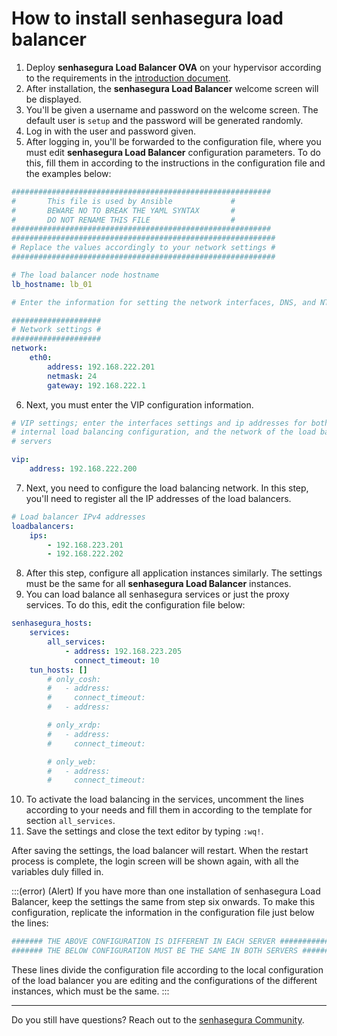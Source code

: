 # How to install senhasegura load balancer

1. Deploy **senhasegura Load Balancer OVA** on your hypervisor according to the requirements in the [introduction document](/v3-32/docs/load-balancer-introduction).
2. After installation, the **senhasegura Load Balancer** welcome screen will be displayed.
3. You'll be given a username and password on the welcome screen. The default user is `setup` and the password will be generated randomly.
4. Log in with the user and password given.
5. After logging in, you'll be forwarded to the configuration file, where you must edit **senhasegura Load Balancer** configuration parameters. To do this, fill them in according to the instructions in the configuration file and the examples below:

```yaml
##########################################################
# 		This file is used by Ansible             #
#		BEWARE NO TO BREAK THE YAML SYNTAX       #
#		DO NOT RENAME THIS FILE                  #
##########################################################
###########################################################
# Replace the values accordingly to your network settings #
###########################################################

# The load balancer node hostname
lb_hostname: lb_01

# Enter the information for setting the network interfaces, DNS, and NTP.

####################
# Network settings #
####################
network:
	eth0:
		address: 192.168.222.201
		netmask: 24
		gateway: 192.168.222.1

```

6. Next, you must enter the VIP configuration information.

```yaml
# VIP settings; enter the interfaces settings and ip addresses for both the
# internal load balancing configuration, and the network of the load balanced
# servers

vip:
	address: 192.168.222.200
```

7. Next, you need to configure the load balancing network. In this step, you'll need to register all the IP addresses of the load balancers.

```yaml
# Load balancer IPv4 addresses
loadbalancers:
	ips:
		- 192.168.223.201
		- 192.168.222.202
```

8. After this step, configure all application instances similarly. The settings must be the same for all **senhasegura Load Balancer** instances.
9. You can load balance all senhasegura services or just the proxy services. To do this, edit the configuration file below:

```yaml
senhasegura_hosts:
	services:
		all_services:
			- address: 192.168.223.205
			  connect_timeout: 10
	tun_hosts: []
		# only_cosh:
		#	- address:
		#	  connect_timeout:
		#	- address:

		# only_xrdp:
		#	- address:
		#	  connect_timeout:

		# only_web:
		#	- address:
		#	  connect_timeout:
```

10. To activate the load balancing in the services, uncomment the lines according to your needs and fill them in according to the template for section `all_services`.
11. Save the settings and close the text editor by typing `:wq!`.

After saving the settings, the load balancer will restart. When the restart process is complete, the login screen will be shown again, with all the variables duly filled in.

:::(error) (Alert)
If you have more than one installation of senhasegura Load Balancer, keep the settings the same from step six onwards. To make this configuration, replicate the information in the configuration file just below the lines:

```yaml
####### THE ABOVE CONFIGURATION IS DIFFERENT IN EACH SERVER ##################
####### THE BELOW CONFIGURATION MUST BE THE SAME IN BOTH SERVERS #############
```

These lines divide the configuration file according to the local configuration of the load balancer you are editing and the configurations of the different instances, which must be the same.
:::

---

Do you still have questions? Reach out to the [senhasegura Community](https://community.senhasegura.io/).